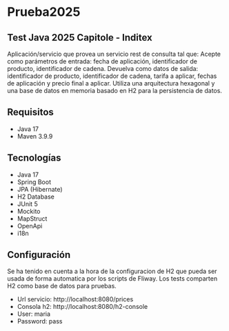 # Prueba2025
Test Java 2025 Capitole - Inditex
---------------------------------
Aplicación/servicio que provea un servicio rest de consulta tal que:
Acepte como parámetros de entrada: fecha de aplicación, identificador de producto, identificador de cadena. Devuelva como datos de salida: identificador de producto, identificador de cadena, tarifa a aplicar, fechas de aplicación y precio final a aplicar. Utiliza una arquitectura hexagonal y una base de datos en memoria basado en H2 para la persistencia de datos.

Requisitos
----------
- Java 17
- Maven 3.9.9

Tecnologías
-----------
- Java 17
- Spring Boot
- JPA (Hibernate)
- H2 Database
- JUnit 5
- Mockito
- MapStruct
- OpenApi
- i18n

Configuración
-------------
Se ha tenido en cuenta a la hora de la configuracion de H2 que pueda ser usada de forma automatica por los scripts de Fliway.
Los tests comparten H2 como base de datos para pruebas.
- Url servicio: http://localhost:8080/prices
- Consola h2: http://localhost:8080/h2-console
- User: maria
- Password: pass